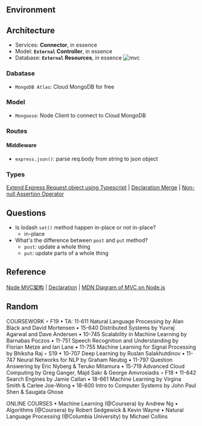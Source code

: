 ## Environment


## Architecture
- Services: **Connector**, in essence
- Model: **`External` Controller**, in essence
- Database: **`External` Resources**, in essence
![mvc](https://geekeaskblogpics.s3-ap-southeast-2.amazonaws.com/posts/WX20190829-144102.png)

### Dabatase
- `MongoDB Atlas`: Cloud MongoDB for free

### Model
- `Mongoose`: Node Client to connect to Cloud MongoDB


### Routes
#### Middleware
- `express.json()`: parse req.body from string to json object


### Types
[Extend Express Request object using Typescript](https://stackoverflow.com/questions/37377731/extend-express-request-object-using-typescript) | 
[Declaration Merge](https://typescript.bootcss.com/declaration-merging.html) | 
[Non-null Assertion Operator](https://stackoverflow.com/questions/40349987/how-to-suppress-error-ts2533-object-is-possibly-null-or-undefined)

## Questions
- Is lodash `set()` method happen in-place or not in-place?
  - in-place
- What's the difference between `post` and `put` method?
  - `post`: update a whole thing
  - `put`: update parts of a whole thing

## Reference
[Node MVC架构](https://div.io/topic/1061) | 
[Declaration](https://ts.xcatliu.com/basics/declaration-files) | 
[MDN Diagram of MVC on Node.js](https://developer.mozilla.org/en-US/docs/Learn/Server-side/Express_Nodejs/routes)

## Random
COURSEWORK
◦ F19
• TA: 11-611 Natural Language Processing by Alan Black and David Mortensen
• 15-640 Distributed Systems by Yuvraj Agarwal and Dave Andersen
• 10-745 Scalability in Machine Learning by Barnabas Poczos
• 11-751 Speech Recognition and Understanding by Florian Metze and Ian Lane
• 11-755 Machine Learning for Signal Processing by Bhiksha Raj
◦ S19
• 10-707 Deep Learning by Ruslan Salakhutdinov
• 11-747 Neural Networks for NLP by Graham Neubig
• 11-797 Question Answering by Eric Nyberg & Teruko Mitamura
• 15-719 Advanced Cloud Computing by Greg Ganger, Majd Sakr & George Amvrosiadis
◦ F18
• 11-642 Search Engines by Jamie Callan
• 18-661 Machine Learning by Virgina Smith & Carlee Joe-Wong
• 18-600 Intro to Computer Systems by John Paul Shen & Saugata Ghose

ONLINE COURSES
• Machine Learning (@Coursera) by Andrew Ng
• Algorithms (@Coursera) by Robert Sedgewick & Kevin Wayne
• Natural Language Processing (@Columbia University) by Michael Collins